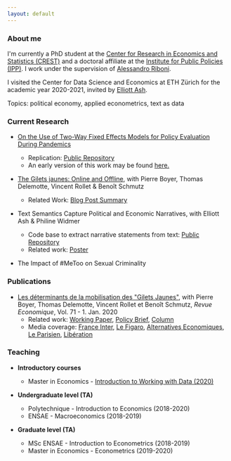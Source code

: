 ```yaml
---
layout: default
---
```


### About me

I'm currently a PhD student at the [Center for Research in Economics and Statistics (CREST)](http://crest.science/) and a doctoral affiliate at the [Institute for Public Policies (IPP)](https://www.ipp.eu/). I work under the supervision of [Alessandro Riboni](https://sites.google.com/site/alessandroriboni/). 

I visited the Center for Data Science and Economics at ETH Zürich for the academic year 2020-2021, invited by [Elliott Ash](https://elliottash.com/).

Topics: political economy, applied econometrics, text as data

### Current Research

- [On the Use of Two-Way Fixed Effects Models for Policy Evaluation During Pandemics](https://drive.google.com/file/d/1mLOq3YQuxKHgllPfpYfh6_UB_W5y9bEd/view?usp=sharing)
  - Replication: [Public Repository](https://gitlab.com/germain.gauthier/covid-two-way-fixed-effects.git)
  - An early version of this work may be found [here.](https://new.crest.science/wp-content/uploads/2021/01/2020-32.pdf)
- [The Gilets jaunes: Online and Offline](https://drive.google.com/file/d/1GsRYCxlEpCC44sUcJ03qizSK7X4abN1K/view?usp=sharing), with Pierre Boyer, Thomas Delemotte, Vincent Rollet & Benoît Schmutz
  - Related Work: [Blog Post Summary](https://blog.ipp.eu/2020/07/15/vers-une-hybridation-des-mouvements-sociaux-et-des-reseaux-sociaux-lexemple-des-gilets-jaunes/)

- Text Semantics Capture Political and Economic Narratives, with Elliott Ash & Philine Widmer
  - Code base to extract narrative statements from text: [Public Repository](https://github.com/elliottash/narrative-nlp)
  - Related work: [Poster](https://drive.google.com/file/d/1sk4a4fHVea9uN3JDlhiUhUwRvPSaDNVe/view?usp=sharing)

- The Impact of #MeToo on Sexual Criminality

### Publications

- [Les déterminants de la mobilisation des "Gilets Jaunes"](https://www.cairn.info/revue-economique-2020-1-page-109.htm), with Pierre Boyer, Thomas Delemotte, Vincent Rollet et Benoît Schmutz, *Revue Economique*, Vol. 71 - 1. Jan. 2020
  - Related work: [Working Paper](http://crest.science/RePEc/wpstorage/2019-06.pdf), [Policy Brief](https://www.ipp.eu/wp-content/uploads/2019/04/n39-notesIPP-avril2019.pdf), [Column](https://www.lemonde.fr/idees/article/2019/11/15/entre-facebook-et-le-rond-point-la-double-originalite-du-mouvement-des-gilets-jaunes_6019218_3232.html#xtor=AL-32280270)
  - Media coverage: [France Inter](https://www.franceinter.fr/societe/une-etude-determine-le-chomage-et-les-80-km-h-comme-source-de-la-mobilisation-des-gilets-jaunes), [Le Figaro](http://www.lefigaro.fr/vox/economie/les-gilets-jaunes-ont-ils-vraiment-a-voir-avec-le-passage-a-80-km-h-oui-20190417), [Alternatives Economiques](https://blogs.alternatives-economiques.fr/anota/2019/04/14/du-mur-aux-ronds-points-cartographie-de-l-emergence-des-gilets-jaunes), [Le Parisien](http://www.leparisien.fr/societe/limitation-a-80-km-h-le-grand-flou-20-04-2019-8057055.php), [Libération](https://www.liberation.fr/debats/2019/04/17/gilets-jaunes-le-80-kmh-ne-passe-pas_1721959)

### Teaching

- **Introductory courses**
  - Master in Economics - [Introduction to Working with Data (2020)](https://gitlab.com/germain.gauthier/code-for-econometrics-101/-/blob/master/poly.md)
  
- **Undergraduate level (TA)**
  - Polytechnique - Introduction to Economics (2018-2020)
  - ENSAE - Macroeconomics (2018-2019) 

- **Graduate level (TA)**
  - MSc ENSAE - Introduction to Econometrics (2018-2019)
  - Master in Economics - Econometrics (2019-2020) 
